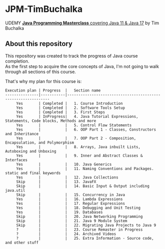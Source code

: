 # JPM-TimBuchalka
UDEMY [**Java Programming Masterclass** covering Java 11 &amp; Java 17](https://www.udemy.com/course/java-the-complete-java-developer-course/) by Tim Buchalka


## About this repository
This repository was created to track the progress of Java course completion.  
As the first step to acquire the core concepts of Java, I'm not going to walk through all sections of this course.

That's why my plan for this course is: 
```
Execution plan | Progress  |   Section name
---------------|-----------|--------------------------------------------------------------
     Yes       | Completed |   1. Course Introduction
     Yes       | Completed |   2. Software Tools Setup
     Yes       | Completed |   3. First Steps
     Yes       | InProgress|   4. Java Tutorial Expressions, Statements, Code blocks, Methods and more
     Yes       |           |   5. Control Flow Statements
     Yes       |           |   6. OOP Part 1 - Classes, Constructors and Inheritance
     Yes       |           |   7. OOP Part 2 - Composition, Encapsulation, and Polymorphism
     Yes       |           |   8. Arrays, Java inbuilt Lists, Autoboxing and Unboxing
     Yes       |           |   9. Inner and Abstract Classes & Interfaces
     Yes       |           |   10. Java Generics
     Yes       |           |   11. Naming Conventions and Packages.  static and final keywords
     Yes       |           |   12. Java Collections
     Skip      |           |   13. JavaFX
     Skip      |           |   14. Basic Input & Output including java.util
     Skip      |           |   15. Concurrency in Java
     Yes       |           |   16. Lambda Expressions
     Yes       |           |   17. Regular Expressions
     Yes       |           |   18. Debugging and Unit Testing
     Yes       |           |   19. Databases
     Skip      |           |   20. Java Networking Programming
     Skip      |           |   21. Java 9 Module System
     Skip      |           |   22. Migrating Java Projects to Java 9
     ?         |           |   23. Course Remaster in Progress
     ?         |           |   24. Archived Videos
     ?         |           |   25. Extra Information - Source code, and other stuff
